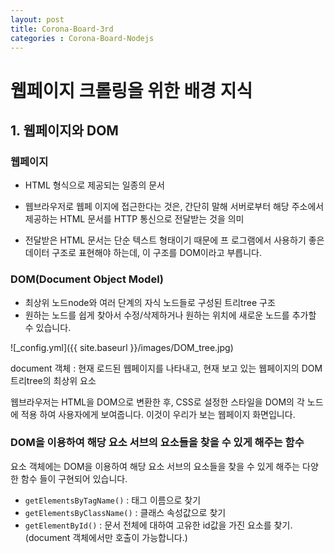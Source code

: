 ```yaml
---
layout: post
title: Corona-Board-3rd
categories : Corona-Board-Nodejs
---
```

# 웹페이지 크롤링을 위한 배경 지식
## 1.  웹페이지와 DOM 
### 웹페이지  

-  HTML 형식으로 제공되는 일종의 문서  

- 웹브라우저로 웹페 이지에 접근한다는 것은, 간단히 말해 서버로부터 해당 주소에서 제공하는 HTML 문서를 HTTP 통신으로 전달받는 것을 의미  

- 전달받은 HTML 문서는 단순 텍스트 형태이기 때문에 프 로그램에서 사용하기 좋은 데이터 구조로 표현해야 하는데, 이 구조를 DOM이라고 부릅니다.  

### DOM(Document Object Model)  

- 최상위 노드node와 여러 단계의 자식 노드들로 구성된 트리tree 구조
- 원하는 노드를 쉽게 찾아서 수정/삭제하거나 원하는 위치에 새로운 노드를 추가할 수 있습니다.   



![_config.yml]({{ site.baseurl }}/images/DOM_tree.jpg)   

document 객체 : 현재 로드된 웹페이지를 나타내고, 현재 보고 있는 웹페이지의 DOM 트리tree의 최상위 요소


웹브라우저는 HTML을 DOM으로 변환한 후, CSS로 설정한 스타일을 DOM의 각 노드에 적용 하여 사용자에게 보여줍니다. 이것이 우리가 보는 웹페이지 화면입니다. 

### DOM을 이용하여 해당 요소 서브의 요소들을 찾을 수 있게 해주는 함수
요소 객체에는 DOM을 이용하여 해당 요소 서브의 요소들을 찾을 수 있게 해주는 다양한 함수 들이 구현되어 있습니다.
- ```getElementsByTagName()```  : 태그 이름으로 찾기 
- ```getElementsByClassName()``` :  클래스 속성값으로 찾기
- ```getElementById()``` : 문서 전체에 대하여 고유한 id값을 가진 요소를 찾기. (document 객체에서만 호출이 가능합니다.)